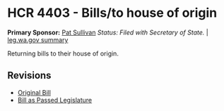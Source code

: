# HCR 4403 - Bills/to house of origin
**Primary Sponsor:** [Pat Sullivan](/person/leg/pat.sullivan.md)
*Status: Filed with Secretary of State.* | [leg.wa.gov summary](https://app.leg.wa.gov/billsummary?BillNumber=4403&Year=2021)

Returning bills to their house of origin.

## Revisions
* [Original Bill](1/)
* [Bill as Passed Legislature](1/)